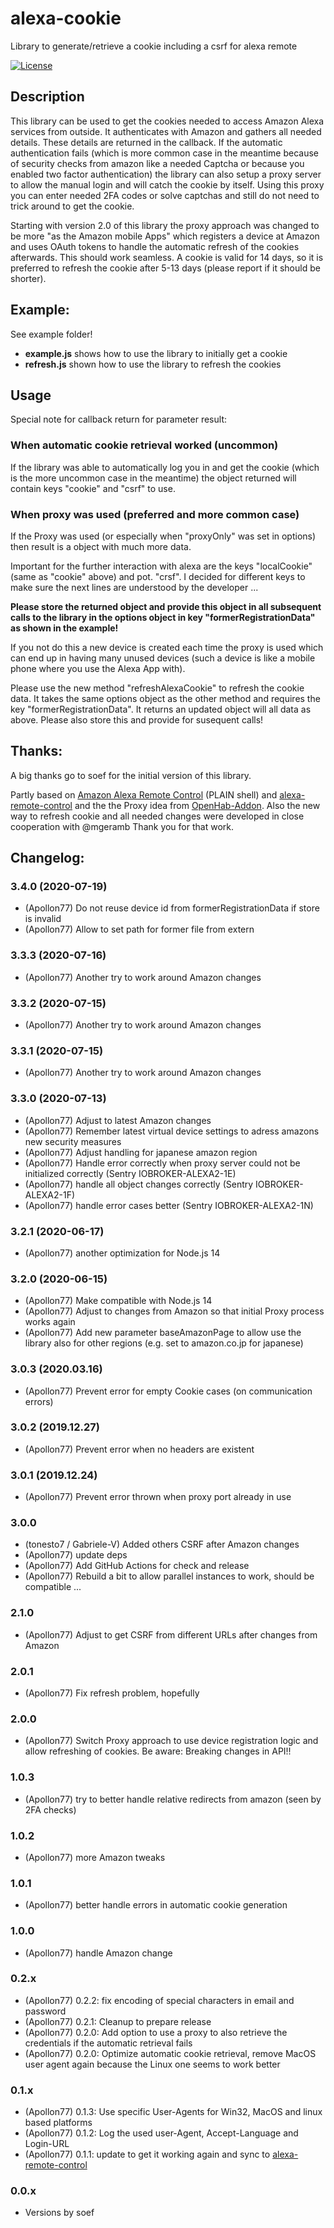 # alexa-cookie

Library to generate/retrieve a cookie including a csrf for alexa remote

<!--
[![NPM version](http://img.shields.io/npm/v/alexa-remote.svg)](https://www.npmjs.com/package/alexa-remote)
[![Tests](http://img.shields.io/travis/soef/alexa-remote/master.svg)](https://travis-ci.org/soef/alexa-remote)
-->
[![License](https://img.shields.io/badge/license-MIT-blue.svg?style=flat)](https://github.com/soef/alexa-remote/blob/master/LICENSE)

## Description
This library can be used to get the cookies needed to access Amazon Alexa services from outside. It authenticates with Amazon and gathers all needed details. These details are returned in the callback.
If the automatic authentication fails (which is more common case in the meantime because of security checks from amazon like a needed Captcha or because you enabled two factor authentication) the library can also setup a proxy server to allow the manual login and will catch the cookie by itself. Using this proxy you can enter needed 2FA codes or solve captchas and still do not need to trick around to get the cookie.

Starting with version 2.0 of this library the proxy approach was changed to be more "as the Amazon mobile Apps" which registers a device at Amazon and uses OAuth tokens to handle the automatic refresh of the cookies afterwards. This should work seamless. A cookie is valid for 14 days, so it is preferred to refresh the cookie after 5-13 days (please report if it should be shorter).

## Example:
See example folder!

* **example.js** shows how to use the library to initially get a cookie
* **refresh.js** shown how to use the library to refresh the cookies


## Usage 
Special note for callback return for parameter result:

### When automatic cookie retrieval worked (uncommon)
If the library was able to automatically log you in and get the cookie (which is the more uncommon case in the meantime) the object returned will contain keys "cookie" and "csrf" to use.

### When proxy was used (preferred and more common case)
If the Proxy was used (or especially when "proxyOnly" was set in options) then result is a object with much more data.

Important for the further interaction with alexa are the keys "localCookie" (same as "cookie" above) and pot. "crsf". I decided for different keys to make sure the next lines are understood by the developer ... 

**Please store the returned object and provide this object in all subsequent calls to the library in the options object in key "formerRegistrationData" as shown in the example!**

If you not do this a new device is created each time the proxy is used which can end up in having many unused devices (such a device is like a mobile phone where you use the Alexa App with).

Please use the new method "refreshAlexaCookie" to refresh the cookie data. It takes the same options object as the other method and requires the key "formerRegistrationData". It returns an updated object will all data as above. Please also store this and provide for susequent calls!

## Thanks:
A big thanks go to soef for the initial version of this library.

Partly based on [Amazon Alexa Remote Control](http://blog.loetzimmer.de/2017/10/amazon-alexa-hort-auf-die-shell-echo.html) (PLAIN shell) and [alexa-remote-control](https://github.com/thorsten-gehrig/alexa-remote-control) and the the Proxy idea from [OpenHab-Addon](https://github.com/openhab/openhab2-addons/blob/f54c9b85016758ff6d271b62d255bbe41a027928/addons/binding/org.openhab.binding.amazonechocontrol). Also the new way to refresh cookie and all needed changes were developed in close cooperation with @mgeramb 
Thank you for that work.

## Changelog:

### 3.4.0 (2020-07-19)
* (Apollon77) Do not reuse device id from formerRegistrationData if store is invalid
* (Apollon77) Allow to set path for former file from extern

### 3.3.3 (2020-07-16)
* (Apollon77) Another try to work around Amazon changes

### 3.3.2 (2020-07-15)
* (Apollon77) Another try to work around Amazon changes

### 3.3.1 (2020-07-15)
* (Apollon77) Another try to work around Amazon changes

### 3.3.0 (2020-07-13)
* (Apollon77) Adjust to latest Amazon changes
* (Apollon77) Remember latest virtual device settings to adress amazons new security measures
* (Apollon77) Adjust handling for japanese amazon region
* (Apollon77) Handle error correctly when proxy server could not be initialized correctly (Sentry IOBROKER-ALEXA2-1E)
* (Apollon77) handle all object changes correctly (Sentry IOBROKER-ALEXA2-1F)
* (Apollon77) handle error cases better (Sentry IOBROKER-ALEXA2-1N)

### 3.2.1 (2020-06-17)
* (Apollon77) another optimization for Node.js 14

### 3.2.0 (2020-06-15)
* (Apollon77) Make compatible with Node.js 14
* (Apollon77) Adjust to changes from Amazon so that initial Proxy process works again 
* (Apollon77) Add new parameter baseAmazonPage to allow use the library also for other regions (e.g. set to amazon.co.jp for japanese)

### 3.0.3 (2020.03.16)
* (Apollon77) Prevent error for empty Cookie cases (on communication errors)

### 3.0.2 (2019.12.27)
* (Apollon77) Prevent error when no headers are existent

### 3.0.1 (2019.12.24)
* (Apollon77) Prevent error thrown when proxy port already in use

### 3.0.0
* (tonesto7 / Gabriele-V) Added others CSRF after Amazon changes
* (Apollon77) update deps
* (Apollon77) Add GitHub Actions for check and release
* (Apollon77) Rebuild a bit to allow parallel instances to work, should be compatible ...

### 2.1.0
* (Apollon77) Adjust to get CSRF from different URLs after changes from Amazon

### 2.0.1
* (Apollon77) Fix refresh problem, hopefully

### 2.0.0
* (Apollon77) Switch Proxy approach to use device registration logic and allow refreshing of cookies. Be aware: Breaking changes in API!!

### 1.0.3
* (Apollon77) try to better handle relative redirects from amazon (seen by 2FA checks)

### 1.0.2
* (Apollon77) more Amazon tweaks

### 1.0.1
* (Apollon77) better handle errors in automatic cookie generation

### 1.0.0
* (Apollon77) handle Amazon change

### 0.2.x
* (Apollon77) 0.2.2: fix encoding of special characters in email and password
* (Apollon77) 0.2.1: Cleanup to prepare release
* (Apollon77) 0.2.0: Add option to use a proxy to also retrieve the credentials if the automatic retrieval fails
* (Apollon77) 0.2.0: Optimize automatic cookie retrieval, remove MacOS user agent again because the Linux one seems to work better

### 0.1.x
* (Apollon77) 0.1.3: Use specific User-Agents for Win32, MacOS and linux based platforms
* (Apollon77) 0.1.2: Log the used user-Agent, Accept-Language and Login-URL
* (Apollon77) 0.1.1: update to get it working again and sync to [alexa-remote-control](https://github.com/thorsten-gehrig/alexa-remote-control)

### 0.0.x
* Versions by soef
